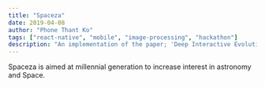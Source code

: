 ```yaml
---
title: "Spaceza"
date: 2019-04-08
author: "Phone Thant Ko"
tags: ["react-native", "mobile", "image-processing", "hackathon"]
description: "An implementation of the paper; 'Deep Interactive Evolutionary' for music domain."
---
```


Spaceza is aimed at millennial generation to increase interest in astronomy and Space.
